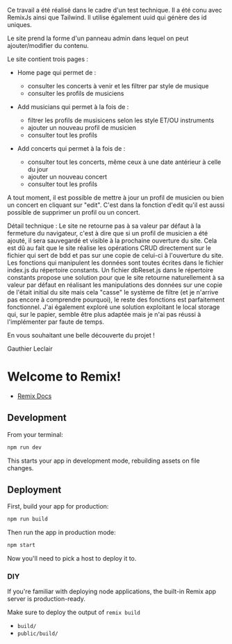 Ce travail a été réalisé dans le cadre d'un test technique. Il a été conu avec RemixJs ainsi que Tailwind. Il utilise également uuid qui génère des id uniques. 

Le site prend la forme d'un panneau admin dans lequel on peut ajouter/modifier du contenu.

Le site contient trois pages :

- Home page qui permet de :
    - consulter les concerts à venir et les filtrer par style de musique
    - consulter les profils de musiciens 

- Add musicians qui permet à la fois de : 
    - filtrer les profils de musisicens selon les style ET/OU instruments 
    - ajouter un nouveau profil de musicien
    - consulter tout les profils

- Add concerts qui permet à la fois de : 
    - consulter tout les concerts, même ceux à une date antérieur à celle du jour  
    - ajouter un nouveau concert
    - consulter tout les profils

A tout moment, il est possible de mettre à jour un profil de musicien ou bien un concert en cliquant sur "edit". C'est dans la fonction d'edit qu'il est aussi possible de supprimer un profil ou un concert.


Détail technique :
Le site ne retourne pas à sa valeur par défaut à la fermeture du navigateur, c'est à dire que si un profil de musicien a été ajouté, il sera sauvegardé et visible à la prochaine ouverture du site. Cela est dû au fait que le site réalise les opérations CRUD directement sur le fichier qui sert de bdd et pas sur une copie de celui-ci à l'ouverture du site. Les fonctions qui manipulent les données sont toutes écrites dans le fichier index.js du répertoire constants. 
Un fichier dbReset.js dans le répertoire constants propose une solution pour que le site retourne naturellement à sa valeur par défaut en réalisant les manipulations des données sur une copie de l'était initial du site mais cela "casse" le système de filtre (et je n'arrive pas encore à comprendre pourquoi), le reste des fonctions est parfaitement fonctionnel. J'ai également exploré une solution exploitant le local storage qui, sur le papier, semble être plus adaptée mais je n'ai pas réussi à l'implémenter par faute de temps. 

En vous souhaitant une belle découverte du projet ! 

Gauthier Leclair


# Welcome to Remix!

- [Remix Docs](https://remix.run/docs)

## Development

From your terminal:

```sh
npm run dev
```

This starts your app in development mode, rebuilding assets on file changes.

## Deployment

First, build your app for production:

```sh
npm run build
```

Then run the app in production mode:

```sh
npm start
```

Now you'll need to pick a host to deploy it to.

### DIY

If you're familiar with deploying node applications, the built-in Remix app server is production-ready.

Make sure to deploy the output of `remix build`

- `build/`
- `public/build/`
